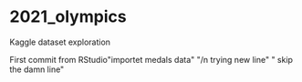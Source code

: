 # 2021_olympics
Kaggle dataset exploration

First commit from RStudio"importet medals data" 
"/n trying new line" 
"  skip the damn line" 
